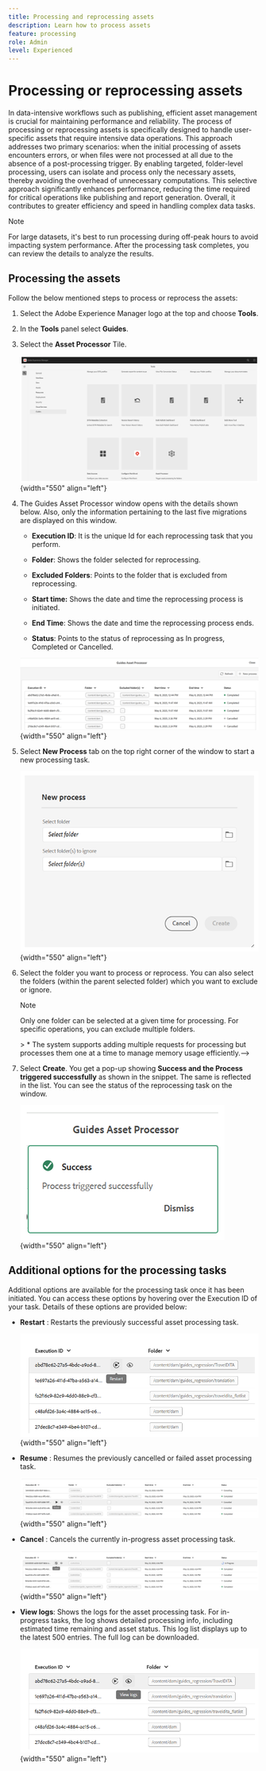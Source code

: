 ```yaml
---
title: Processing and reprocessing assets
description: Learn how to process assets
feature: processing 
role: Admin
level: Experienced
---
```

# Processing or reprocessing assets

In data-intensive workflows such as publishing, efficient asset management is crucial for maintaining performance and reliability. The process of processing or reprocessing assets is specifically designed to handle user-specific assets that require intensive data operations. This approach addresses two primary scenarios: when the initial processing of assets encounters errors, or when files were not processed at all due to the absence of a post-processing trigger. By enabling targeted, folder-level processing, users can isolate and process only the necessary assets, thereby avoiding the overhead of unnecessary computations. This selective approach significantly enhances performance, reducing the time required for critical operations like publishing and report generation. Overall, it contributes to greater efficiency and speed in handling complex data tasks.

>[!NOTE]
>
> For large datasets, it's best to run processing during off-peak hours to avoid impacting system performance. After the processing task completes, you can review the details to analyze the results.
 
## Processing the assets

Follow the below mentioned steps to process or reprocess the assets:

1. Select the Adobe Experience Manager logo at the top and choose **Tools**.
1. In the **Tools** panel select **Guides**.
1. Select the **Asset Processor** Tile.

    ![flow-asset-processor](images/flow-asset-processor.png){width="550" align="left"}

1. The Guides Asset Processor window opens with the details shown below. Also, only the information pertaining to the last five migrations are displayed on this window. 

    -   **Execution ID**: It is the unique Id for each reprocessing task that you perform.

    -   **Folder**: Shows the folder selected for reprocessing.

    -   **Excluded Folders**: Points to the folder that is excluded from reprocessing.

    -   **Start time:** Shows the date and time the reprocessing process is initiated.

    -   **End Time**: Shows the date and time the reprocessing process ends.

    -   **Status**: Points to the status of reprocessing as In progress, Completed or Cancelled.

    ![Guides-asset-processor](images/guides-asset-processor.png){width="550" align="left"}

1. Select **New Process** tab on the top right corner of the window to start a new processing task.

    ![New-process-asset-processor](images/new-process-asset-processor.png){width="550" align="left"}

1. Select the folder you want to process or reprocess. You can also select the folders (within the parent selected folder) which you want to exclude or ignore.

    >[!NOTE]
    >
    >Only one folder can be selected at a given time for processing. For specific operations, you can exclude multiple folders.
    <!-->> * The system supports adding multiple requests for processing but processes them one at a time to manage memory usage efficiently.-->

1. Select **Create**. You get a pop-up showing **Success and the Process triggered successfully** as shown in the snippet. The same is reflected in the list. You can see the status of the reprocessing task on the window.

    ![Message-asset-processor](images/message-asset-processor.png){width="550" align="left"}


## Additional options for the processing tasks   

Additional options are available for the processing task once it has been initiated. You can access these options by hovering over the Execution ID of your task. Details of these options are provided below:

- **Restart** : Restarts the previously successful asset processing task.

    ![restart-asset-processor](images/restart-asset-processor.png){width="550" align="left"}

- **Resume** : Resumes the previously cancelled or failed asset processing task.

    ![resume-asset-processor](images/resume-asset-processor.png){width="550" align="left"}

- **Cancel** : Cancels the currently in-progress asset processing task.

    ![cancel-asset-processor](images/cancel-asset-processor.png){width="550" align="left"}

- **View logs**: Shows the logs for the asset processing task. For in-progress tasks, the  log shows detailed processing info, including estimated time remaining and asset status. This log list displays up to the latest 500 entries. The full log can be downloaded.

    ![logs-asset-processor](images/logs-asset-processor.png){width="550" align="left"}




